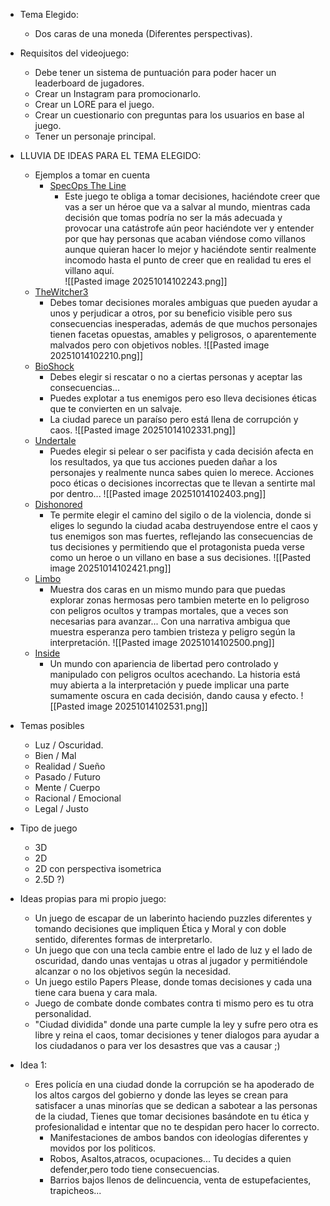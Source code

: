 - Tema Elegido:
	- Dos caras de una moneda (Diferentes perspectivas).
- Requisitos del videojuego:
	- Debe tener un sistema de puntuación para poder hacer un leaderboard de jugadores.
	- Crear un Instagram para promocionarlo.
	- Crear un LORE para el juego.
	- Crear un cuestionario con preguntas para los usuarios en base al juego.
	- Tener un personaje principal.


- LLUVIA DE IDEAS PARA EL TEMA ELEGIDO:
	- Ejemplos a tomar en cuenta
		- [SpecOps The Line](https://store.steampowered.com/agecheck/app/50300/?l=spanish)
			- Este juego te obliga a tomar decisiones, haciéndote creer que vas a ser un héroe que va a salvar al mundo, mientras cada decisión que tomas podría no ser la más adecuada y provocar una catástrofe aún peor haciéndote ver y entender por que hay personas que acaban viéndose como villanos aunque quieran hacer lo mejor y haciéndote sentir realmente incomodo hasta el punto de creer que en realidad tu eres el villano aquí.   
	![[Pasted image 20251014102243.png]]
	- [TheWitcher3](https://www.thewitcher.com/ge/es/witcher3)
		- Debes tomar decisiones morales ambiguas que pueden ayudar a unos y perjudicar a otros, por su beneficio visible pero sus consecuencias inesperadas, además de que muchos personajes tienen facetas opuestas, amables y peligrosos, o aparentemente malvados pero con objetivos nobles.
	![[Pasted image 20251014102210.png]]
	- [BioShock](https://store.steampowered.com/app/7670/BioShock/?l=spanish)
		- Debes elegir si rescatar o no a ciertas personas y aceptar las consecuencias...
		- Puedes explotar a tus enemigos pero eso lleva decisiones éticas que te convierten en un salvaje.
		- La ciudad parece un paraíso pero está llena de corrupción y caos.
	![[Pasted image 20251014102331.png]]
	- [Undertale](https://store.steampowered.com/app/7670/BioShock/?l=spanish)
		- Puedes elegir si pelear o ser pacifista y cada decisión afecta en los resultados, ya que tus acciones pueden dañar a los personajes y realmente nunca sabes quien lo merece. Acciones poco éticas o decisiones incorrectas que te llevan a sentirte mal por dentro...
	![[Pasted image 20251014102403.png]]
	- [Dishonored](https://store.steampowered.com/app/205100/Dishonored/)
		- Te permite elegir el camino del sigilo o de la violencia, donde si eliges lo segundo la ciudad acaba destruyendose entre el caos y tus enemigos son mas fuertes, reflejando las consecuencias de tus decisiones y permitiendo que el protagonista pueda verse como un heroe o un villano en base a sus decisiones.
	![[Pasted image 20251014102421.png]]
	- [Limbo](https://store.steampowered.com/app/48000/LIMBO/)
		- Muestra dos caras en un mismo mundo para que puedas explorar zonas hermosas pero tambien meterte en lo peligroso con peligros ocultos y trampas mortales, que a veces son necesarias para avanzar... Con una narrativa ambigua que muestra esperanza pero tambien tristeza y peligro según la interpretación.
	![[Pasted image 20251014102500.png]]
	- [Inside](https://store.steampowered.com/app/304430/INSIDE/)
		- Un mundo con apariencia de libertad pero controlado y manipulado con peligros ocultos acechando. La historia está muy abierta a la interpretación y puede implicar una parte sumamente oscura en cada decisión, dando causa y efecto.
	![[Pasted image 20251014102531.png]]
- Temas posibles
	- Luz / Oscuridad.
	- Bien / Mal
	- Realidad / Sueño
	- Pasado / Futuro
	- Mente / Cuerpo
	- Racional / Emocional
	- Legal / Justo
- Tipo de juego
	- 3D
	- 2D
	- 2D con perspectiva isometrica
	- 2.5D ?)
- Ideas propias para mi propio juego:
	- Un juego de escapar de un laberinto haciendo puzzles diferentes y tomando decisiones que impliquen Ética y Moral y con doble sentido, diferentes formas de interpretarlo.
	- Un juego que con una tecla cambie entre el lado de luz y el lado de oscuridad, dando unas ventajas u otras al jugador y permitiéndole alcanzar o no los objetivos según la necesidad.
	- Un juego estilo Papers Please, donde tomas decisiones y cada una tiene cara buena y cara mala.
	- Juego de combate donde combates contra ti mismo pero es tu otra personalidad.
	- "Ciudad dividida" donde una parte cumple la ley y sufre pero otra es libre y reina el caos,  tomar decisiones y tener dialogos para ayudar a los ciudadanos o para ver los desastres que vas a causar ;)

- Idea 1:
	- Eres policía en una ciudad donde la corrupción se ha apoderado de los altos cargos del gobierno y donde las leyes se crean para satisfacer a unas minorías que se dedican a sabotear a las personas de la ciudad, Tienes que tomar decisiones basándote en tu ética y profesionalidad e intentar que no te despidan pero hacer lo correcto. 
		- Manifestaciones de ambos bandos con ideologías diferentes y movidos por los politicos.
		- Robos, Asaltos,atracos, ocupaciones... Tu decides a quien defender,pero todo tiene consecuencias.
		- Barrios bajos llenos de delincuencia, venta de estupefacientes, trapicheos...
	